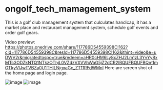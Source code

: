 # ongolf_tech_mamagement_system

This is a golf club management system that culculates handicap, it has a market place and restaurant management system, schedule golf events and order golf gears.

Video preview: https://photos.onedrive.com/share/117786D54559398C!162?cid=117786D54559398C&resId=117786D54559398C!162&ithint=video&e=uDWV2r&migratedtospo=true&redeem=aHR0cHM6Ly8xZHJ2Lm1zL3YvYy8xMTc3ODZkNTQ1NTkzOThjL0VZdzVXVVhWaG5jZ2dCR2lBQUFBQUFBQm1mOTkyVlJwTVBZa0U1THlLNjgxaGc_ZT11RFdWMnI
Here are screen shot of the home page and login page.

![image](https://github.com/user-attachments/assets/26ee8887-43fd-4945-8541-22118a671c16)
![image](https://github.com/user-attachments/assets/ab68b1e0-d550-4abe-9b10-cc2d46f9cb37)

